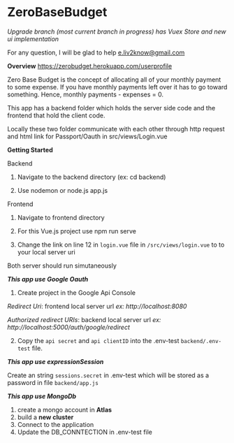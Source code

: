 # ZeroBaseBudget

*Upgrade branch (most current branch in progress) has Vuex Store and new ui implementation*

For any question, I will be glad to help e.liv2know@gmail.com

**Overview**
https://zerobudget.herokuapp.com/userprofile

Zero Base Budget is the concept of allocating all of your monthly payment to some expense.  If you have monthly payments left over it has to go toward something.  Hence,   monthly payments - expenses = 0.



This app has a backend folder which holds the server side code and the frontend that hold the client code.  

Locally these two folder communicate with each other through http request and html link for Passport/Oauth in src/views/Login.vue

**Getting Started**

Backend


1. Navigate to the backend directory (ex: cd backend)

2. Use nodemon or node.js app.js 

Frontend

1. Navigate to frontend directory

2. For this Vue.js project use npm run serve

3. Change the link on line 12 in `login.vue` file in `/src/views/login.vue` to to your local server uri

Both server should run simutaneously



***This app use Google Oauth***
1. Create project in the Google Api Console

 *Redirect Uri*: frontend local server url *ex: http://localhost:8080* 

 *Authorized redirect URIs*: backend local server url *ex: http://localhost:5000/auth/google/redirect*
  
2. Copy the ```api secret``` and ```api clientID``` into the .env-test ```backend/.env-test``` file.  


***This app use expressionSession***

Create an string  ```sessions.secret``` in .env-test which will be stored as a password in file ```backend/app.js```

***This app use MongoDb***

1. create a mongo account in **Atlas**
2. build a **new cluster**
3. Connect to the application
4. Update the DB_CONNTECTION in .env-test file
